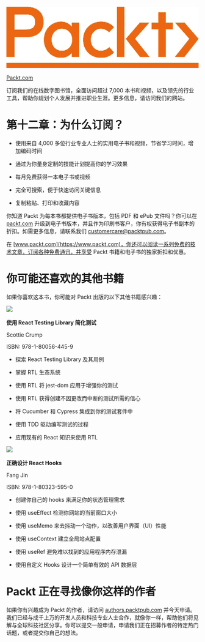 ![](img/Image98716.jpg)

[Packt.com](http://Packt.com)

订阅我们的在线数字图书馆，全面访问超过 7,000 本书和视频，以及领先的行业工具，帮助你规划个人发展并推进职业生涯。更多信息，请访问我们的网站。

# 第十二章：为什么订阅？

+   使用来自 4,000 多位行业专业人士的实用电子书和视频，节省学习时间，增加编码时间

+   通过为你量身定制的技能计划提高你的学习效果

+   每月免费获得一本电子书或视频

+   完全可搜索，便于快速访问关键信息

+   复制粘贴、打印和收藏内容

你知道 Packt 为每本书都提供电子书版本，包括 PDF 和 ePub 文件吗？你可以在 [packt.com](https://packt.com) 升级到电子书版本，并且作为印刷书客户，你有权获得电子书副本的折扣。如需更多信息，请联系我们 customercare@packtpub.com。

在 [www.packt.com](https://www.packt.com)，你还可以阅读一系列免费的技术文章，订阅各种免费通讯，并享受 Packt 书籍和电子书的独家折扣和优惠。

# 你可能还喜欢的其他书籍

如果你喜欢这本书，你可能对 Packt 出版的以下其他书籍感兴趣：

![](https://www.packtpub.com/product/simplify-testing-with-react-testing-library/9781800564459)

**使用 React Testing Library 简化测试**

Scottie Crump

ISBN: 978-1-80056-445-9

+   探索 React Testing Library 及其用例

+   掌握 RTL 生态系统

+   使用 RTL 将 jest-dom 应用于增强你的测试

+   使用 RTL 获得创建不因更改而中断的测试所需的信心

+   将 Cucumber 和 Cypress 集成到你的测试套件中

+   使用 TDD 驱动编写测试的过程

+   应用现有的 React 知识来使用 RTL

![](https://www.packtpub.com/product/designing-react-hooks-the-right-way/9781803235950)

**正确设计 React Hooks**

Fang Jin

ISBN: 978-1-80323-595-0

+   创建你自己的 hooks 来满足你的状态管理需求

+   使用 useEffect 检测你网站的当前窗口大小

+   使用 useMemo 来去抖动一个动作，以改善用户界面（UI）性能

+   使用 useContext 建立全局站点配置

+   使用 useRef 避免难以找到的应用程序内存泄漏

+   使用自定义 Hooks 设计一个简单有效的 API 数据层

# Packt 正在寻找像你这样的作者

如果你有兴趣成为 Packt 的作者，请访问 [authors.packtpub.com](https://authors.packtpub.com) 并今天申请。我们已经与成千上万的开发人员和科技专业人士合作，就像你一样，帮助他们将见解与全球科技社区分享。你可以提交一般申请，申请我们正在招募作者的特定热门话题，或者提交你自己的想法。
